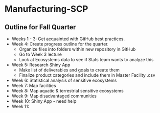 # Manufacturing-SCP
## Outline for Fall Quarter
* Weeks 1 - 3: Get acquainted with GitHub best practices.
* Week 4: Create progress outline for the quarter.
  * Organize files into folders within new repository in GitHub
  * Go to Week 3 lecture
  * Look at Ecosystems data to see if Stats team wants to analyze this
* Week 5: Research Shiny App 
  * Make list of deliverables and goals to create them
  * Finalize product categories and include them in Master Facility .csv
* Week 6: Statistical analysis of sensitive ecosystems
* Week 7: Map facilities
* Week 8: Map aquatic & terrestrial sensitive ecosystems
* Week 9: Map disadvantaged communities
* Week 10: Shiny App - need help
* Week 11: 